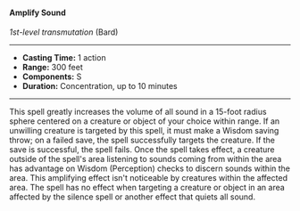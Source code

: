 #### Amplify Sound
*1st-level transmutation* (Bard)
___
- **Casting Time:** 1 action
- **Range:** 300 feet
- **Components:** S
- **Duration:** Concentration, up to 10 minutes
---
This spell greatly increases the volume of all sound
in a 15-foot radius sphere centered on a creature or
object of your choice within range. If an unwilling
creature is targeted by this spell, it must make a
Wisdom saving throw; on a failed save, the spell
successfully targets the creature. If the save is
successful, the spell fails.
Once the spell takes effect, a creature outside of
the spell's area listening to sounds coming from
within the area has advantage on Wisdom
(Perception) checks to discern sounds within the
area. This amplifying effect isn't noticeable by
creatures within the affected area. The spell has no
effect when targeting a creature or object in an area
affected by the  silence spell or another effect that
quiets all sound.

